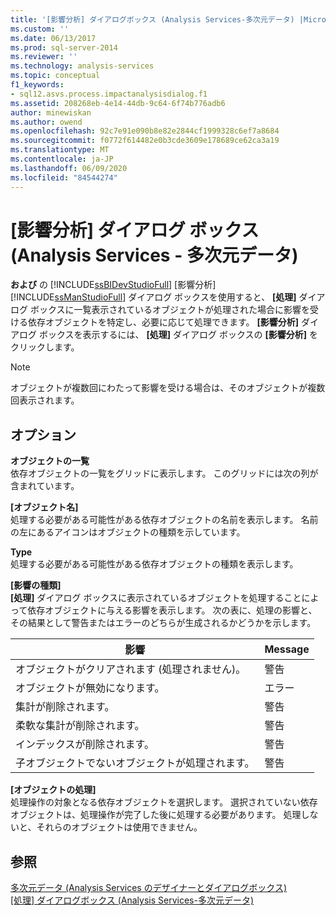 ```yaml
---
title: '[影響分析] ダイアログボックス (Analysis Services-多次元データ) |Microsoft Docs'
ms.custom: ''
ms.date: 06/13/2017
ms.prod: sql-server-2014
ms.reviewer: ''
ms.technology: analysis-services
ms.topic: conceptual
f1_keywords:
- sql12.asvs.process.impactanalysisdialog.f1
ms.assetid: 208268eb-4e14-44db-9c64-6f74b776adb6
author: minewiskan
ms.author: owend
ms.openlocfilehash: 92c7e91e090b8e82e2844cf1999328c6ef7a8684
ms.sourcegitcommit: f0772f614482e0b3cde3609e178689ce62ca3a19
ms.translationtype: MT
ms.contentlocale: ja-JP
ms.lasthandoff: 06/09/2020
ms.locfileid: "84544274"
---
```

# <a name="impact-analysis-dialog-box-analysis-services---multidimensional-data"></a>[影響分析] ダイアログ ボックス (Analysis Services - 多次元データ)
  **および** の [!INCLUDE[ssBIDevStudioFull](../includes/ssbidevstudiofull-md.md)] [影響分析] [!INCLUDE[ssManStudioFull](../includes/ssmanstudiofull-md.md)] ダイアログ ボックスを使用すると、 **[処理]** ダイアログ ボックスに一覧表示されているオブジェクトが処理された場合に影響を受ける依存オブジェクトを特定し、必要に応じて処理できます。 **[影響分析]** ダイアログ ボックスを表示するには、 **[処理]** ダイアログ ボックスの **[影響分析]** をクリックします。  
  
> [!NOTE]  
>  オブジェクトが複数回にわたって影響を受ける場合は、そのオブジェクトが複数回表示されます。  
  
## <a name="options"></a>オプション  
 **オブジェクトの一覧**  
 依存オブジェクトの一覧をグリッドに表示します。 このグリッドには次の列が含まれています。  
  
 **[オブジェクト名]**  
 処理する必要がある可能性がある依存オブジェクトの名前を表示します。 名前の左にあるアイコンはオブジェクトの種類を示しています。  
  
 **Type**  
 処理する必要がある可能性がある依存オブジェクトの種類を表示します。  
  
 **[影響の種類]**  
 **[処理]** ダイアログ ボックスに表示されているオブジェクトを処理することによって依存オブジェクトに与える影響を表示します。 次の表に、処理の影響と、その結果として警告またはエラーのどちらが生成されるかどうかを示します。  
  
|影響|Message|  
|------------|-------------|  
|オブジェクトがクリアされます (処理されません)。|警告|  
|オブジェクトが無効になります。|エラー|  
|集計が削除されます。|警告|  
|柔軟な集計が削除されます。|警告|  
|インデックスが削除されます。|警告|  
|子オブジェクトでないオブジェクトが処理されます。|警告|  
  
 **[オブジェクトの処理]**  
 処理操作の対象となる依存オブジェクトを選択します。 選択されていない依存オブジェクトは、処理操作が完了した後に処理する必要があります。 処理しないと、それらのオブジェクトは使用できません。  
  
## <a name="see-also"></a>参照  
 [多次元データ &#40;Analysis Services のデザイナーとダイアログボックス&#41;](analysis-services-designers-and-dialog-boxes-multidimensional-data.md)   
 [[処理] ダイアログボックス &#40;Analysis Services-多次元データ&#41;](process-dialog-box-analysis-services-multidimensional-data.md)  
  
  
